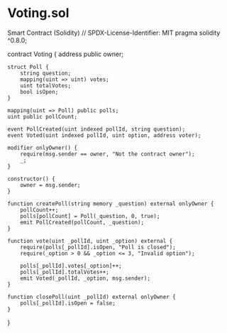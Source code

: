 # Voting.sol
Smart Contract (Solidity)
// SPDX-License-Identifier: MIT
pragma solidity ^0.8.0;

contract Voting {
    address public owner;
    
    struct Poll {
        string question;
        mapping(uint => uint) votes;
        uint totalVotes;
        bool isOpen;
    }

    mapping(uint => Poll) public polls;
    uint public pollCount;

    event PollCreated(uint indexed pollId, string question);
    event Voted(uint indexed pollId, uint option, address voter);

    modifier onlyOwner() {
        require(msg.sender == owner, "Not the contract owner");
        _;
    }

    constructor() {
        owner = msg.sender;
    }

    function createPoll(string memory _question) external onlyOwner {
        pollCount++;
        polls[pollCount] = Poll(_question, 0, true);
        emit PollCreated(pollCount, _question);
    }

    function vote(uint _pollId, uint _option) external {
        require(polls[_pollId].isOpen, "Poll is closed");
        require(_option > 0 && _option <= 3, "Invalid option");

        polls[_pollId].votes[_option]++;
        polls[_pollId].totalVotes++;
        emit Voted(_pollId, _option, msg.sender);
    }

    function closePoll(uint _pollId) external onlyOwner {
        polls[_pollId].isOpen = false;
    }
}
